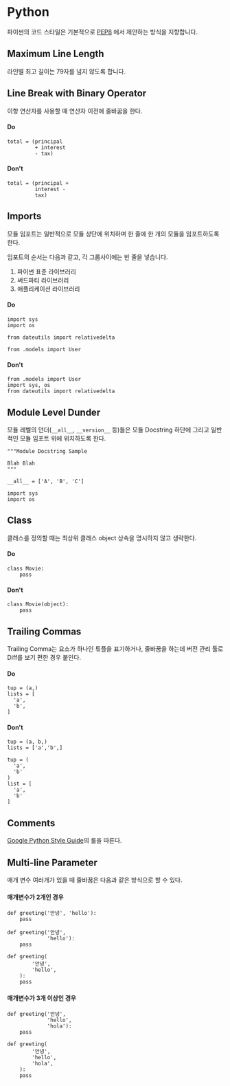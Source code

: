Python
====

파이썬의 코드 스타일은 기본적으로 [PEP8](https://www.python.org/dev/peps/pep-0008/) 에서 제안하는 방식을 지향합니다.

## Maximum Line Length
라인별 최고 길이는 79자를 넘지 않도록 합니다.

## Line Break with Binary Operator
이항 연산자를 사용할 때 연산자 이전에 줄바꿈을 한다.

#### Do
```
total = (principal
         + interest
         - tax)
```

#### Don't
```
total = (principal +
         interest -
         tax)
```

## Imports
모듈 임포트는 일반적으로 모듈 상단에 위치하며 한 줄에 한 개의 모듈을 임포트하도록 한다.

임포트의 순서는 다음과 같고, 각 그룹사이에는 빈 줄을 넣습니다.
1. 파이썬 표준 라이브러리
2. 써드파티 라이브러리
3. 애플리케이션 라이브러리

#### Do
```
import sys
import os

from dateutils import relativedelta

from .models import User
```

#### Don't
```
from .models import User
import sys, os
from dateutils import relativedelta
```

## Module Level Dunder
모듈 레벨의 던더(`__all__`, `__version__` 등)들은 모듈 Docstring 하단에 그리고 일반적인 모듈 임포트 위에 위치하도록 한다.

```
"""Module Docstring Sample

Blah Blah
"""

__all__ = ['A', 'B', 'C']

import sys
import os
```

## Class
클래스를 정의할 때는 최상위 클래스 object 상속을 명시하지 않고 생략한다.

#### Do
```
class Movie:
    pass
```

#### Don't
```
class Movie(object):
    pass
```


## Trailing Commas
Trailing Comma는 요소가 하나인 튜플을 표기하거나, 줄바꿈을 하는데 버전 관리 툴로 Diff를 보기 편한 경우 붙인다.

#### Do
```
tup = (a,)
lists = [
  'a',
  'b',
]
```

#### Don't
```
tup = (a, b,)
lists = ['a','b',]

tup = (
  'a',
  'b'
)
list = [
  'a',
  'b'
]
```

## Comments
[Google Python Style Guide](http://google.github.io/styleguide/pyguide.html#38-comments-and-docstrings)의 룰을 따른다.

## Multi-line Parameter
매개 변수 여러개가 있을 때 줄바꿈은 다음과 같은 방식으로 할 수 있다.

#### 매개변수가 2개인 경우
```
def greeting('안녕', 'hello'):
    pass

def greeting('안녕',
             'hello'):
    pass

def greeting(
        '안녕',
        'hello',
    ):
    pass
```  

#### 매개변수가 3개 이상인 경우
```
def greeting('안녕',
             'hello',
             'hola'):
    pass

def greeting(
        '안녕',
        'hello',
        'hola',
    ):
    pass
```
